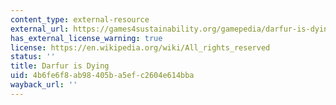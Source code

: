 ```yaml
---
content_type: external-resource
external_url: https://games4sustainability.org/gamepedia/darfur-is-dying/
has_external_license_warning: true
license: https://en.wikipedia.org/wiki/All_rights_reserved
status: ''
title: Darfur is Dying
uid: 4b6fe6f8-ab98-405b-a5ef-c2604e614bba
wayback_url: ''
---
```


